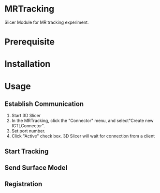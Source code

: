 MRTracking
==============
Slicer Module for MR tracking experiment.


Prerequisite
============

Installation
============

Usage
=====

Establish Communication
-----------------------
1. Start 3D Slicer
2. In the MRTracking, click the "Connector" menu, and select"Create new IGTLConnector".
3. Set port number.
4. Click "Active" check box. 3D Slicer will wait for connection from a client

Start Tracking
--------------


Send Surface Model
------------------


Registration
------------


















